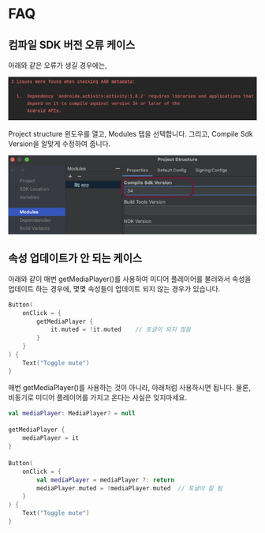 # FAQ

## 컴파일 SDK 버전 오류 케이스
아래와 같은 오류가 생길 경우에는,

![](./img/sdk-version-error.png)

Project structure 윈도우를 열고, Modules 탭을 선택합니다.
그리고, Compile Sdk Version을 알맞게 수정하여 줍니다.

![](./img/sdk-version-error-solution.png)

## 속성 업데이트가 안 되는 케이스
아래와 같이 매번 getMediaPlayer()를 사용하여 미디어 플레이어를 불러와서 속성을 업데이트 하는 경우에, 몇몇 속성들이 업데이트 되지 않는 경우가 있습니다.

```kotlin
Button(
    onClick = { 
        getMediaPlayer {
            it.muted = !it.muted	// 토글이 되지 않음
        }
    }
) {
    Text("Toggle mute")
}
```

매번 getMediaPlayer()를 사용하는 것이 아니라, 아래처럼 사용하시면 됩니다. 물론, 비동기로 미디어 플레이어를 가지고 온다는 사실은 잊지마세요.

```kotlin
val mediaPlayer: MediaPlayer? = null 

getMediaPlayer {
    mediaPlayer = it
} 

Button(
    onClick = { 
        val mediaPlayer = mediaPlayer ?: return
        mediaPlayer.muted = !mediaPlayer.muted	// 토글이 잘 됨
    }
) {
    Text("Toggle mute")
}
```
